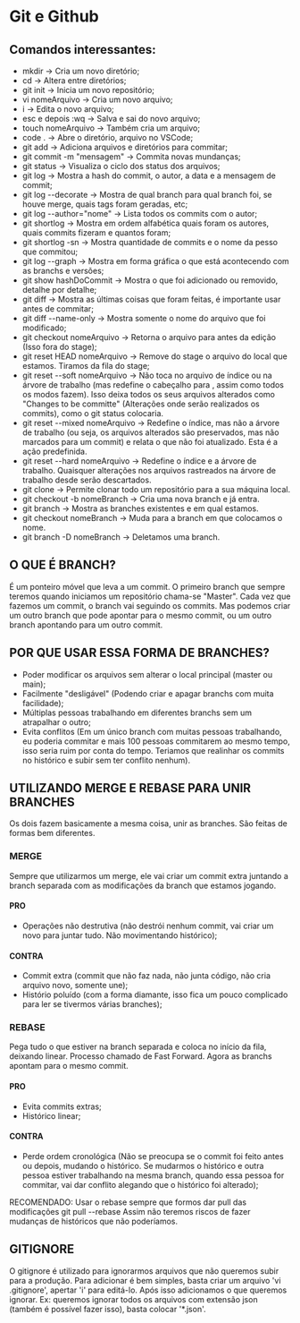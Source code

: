 # Git e Github

## Comandos interessantes:
- mkdir -> Cria um novo diretório;
- cd -> Altera entre diretórios;
- git init -> Inicia um novo repositório;
- vi nomeArquivo -> Cria um novo arquivo;
- i -> Edita o novo arquivo;
- esc e depois :wq -> Salva e sai do novo arquivo;
- touch nomeArquivo -> Também cria um arquivo;
- code . -> Abre o diretório, arquivo no VSCode;
- git add -> Adiciona arquivos e diretórios para commitar;
- git commit -m "mensagem" -> Commita novas mundanças;
- git status -> Visualiza o ciclo dos status dos arquivos;
- git log -> Mostra a hash do commit, o autor, a data e a mensagem de commit;
- git log --decorate -> Mostra de qual branch para qual branch foi, se houve merge, quais tags foram geradas, etc;
- git log --author="nome" -> Lista todos os commits com o autor;
- git shortlog -> Mostra em ordem alfabética quais foram os autores, quais commits fizeram e quantos foram;
- git shortlog -sn -> Mostra quantidade de commits e o nome da pesso que commitou;
- git log --graph -> Mostra em forma gráfica o que está acontecendo com as branchs e versões;
- git show hashDoCommit -> Mostra o que foi adicionado ou removido, detalhe por detalhe;
- git diff -> Mostra as últimas coisas que foram feitas, é importante usar antes de commitar;
- git diff --name-only -> Mostra somente o nome do arquivo que foi modificado;
- git checkout nomeArquivo -> Retorna o arquivo para antes da edição (Isso fora do stage);
- git reset HEAD nomeArquivo -> Remove do stage o arquivo do local que estamos. Tiramos da fila do stage;
- git reset --soft nomeArquivo -> Não toca no arquivo de índice ou na árvore de trabalho (mas redefine o cabeçalho para <commit>, assim como todos os modos fazem). Isso deixa todos os seus arquivos alterados como "Changes to be committe" (Alterações onde serão realizados os commits), como o git status colocaria.
- git reset --mixed nomeArquivo -> Redefine o índice, mas não a árvore de trabalho (ou seja, os arquivos alterados são preservados, mas não marcados para um commit) e relata o que não foi atualizado. Esta é a ação predefinida.
- git reset --hard nomeArquivo -> Redefine o índice e a árvore de trabalho. Quaisquer alterações nos arquivos rastreados na árvore de trabalho desde <commit> serão descartados.
- git clone -> Permite clonar todo um repositório para a sua máquina local.
- git checkout -b nomeBranch -> Cria uma nova branch e já entra.
- git branch -> Mostra as branches existentes e em qual estamos.
- git checkout nomeBranch -> Muda para a branch em que colocamos o nome.
- git branch -D nomeBranch -> Deletamos uma branch.

## O QUE É BRANCH?
É um ponteiro móvel que leva a um commit.
O primeiro branch que sempre teremos quando iniciamos um repositório chama-se "Master".
Cada vez que fazemos um commit, o branch vai seguindo os commits. Mas podemos criar um outro branch que pode apontar para o mesmo commit, ou um outro branch apontando para um outro commit.

## POR QUE USAR ESSA FORMA DE BRANCHES?
- Poder modificar os arquivos sem alterar o local principal (master ou main);
- Facilmente "desligável" (Podendo criar e apagar branchs com muita facilidade);
- Múltiplas pessoas trabalhando em diferentes branchs sem um atrapalhar o outro;
- Evita conflitos (Em um único branch com muitas pessoas trabalhando, eu poderia commitar e mais 100 pessoas commitarem ao mesmo tempo, isso seria ruim por conta do tempo. Teriamos que realinhar os commits no histórico e subir sem ter conflito nenhum).

## UTILIZANDO MERGE E REBASE PARA UNIR BRANCHES
Os dois fazem basicamente a mesma coisa, unir as branches. São feitas de formas bem diferentes.

### MERGE
Sempre que utilizarmos um merge, ele vai criar um commit extra juntando a branch separada com as modificações da branch que estamos jogando.

#### PRO
- Operações não destrutiva (não destrói nenhum commit, vai criar um novo para juntar tudo. Não movimentando histórico);

#### CONTRA
- Commit extra (commit que não faz nada, não junta código, não cria arquivo novo, somente une);
- Histório poluído (com a forma diamante, isso fica um pouco complicado para ler se tivermos várias branches);


### REBASE
Pega tudo o que estiver na branch separada e coloca no início da fila, deixando linear. Processo chamado de Fast Forward. Agora as branchs apontam para o mesmo commit.

#### PRO
- Evita commits extras;
- Histórico linear;

#### CONTRA
- Perde ordem cronológica (Não se preocupa se o commit foi feito antes ou depois, mudando o histórico. Se mudarmos o histórico e outra pessoa estiver trabalhando na mesma branch, quando essa pessoa for commitar, vai dar conflito alegando que o histórico foi alterado);

RECOMENDADO: Usar o rebase sempre que formos dar pull das modificações git pull --rebase Assim não teremos riscos de fazer mudanças de históricos que não poderíamos.

## GITIGNORE
O gitignore é utilizado para ignorarmos arquivos que não queremos subir para a produção.
Para adicionar é bem simples, basta criar um arquivo 'vi .gitignore', apertar 'i' para editá-lo. Após isso adicionamos o que queremos ignorar. Ex: queremos ignorar todos os arquivos com extensão json (também é possível fazer isso), basta colocar '*.json'.
